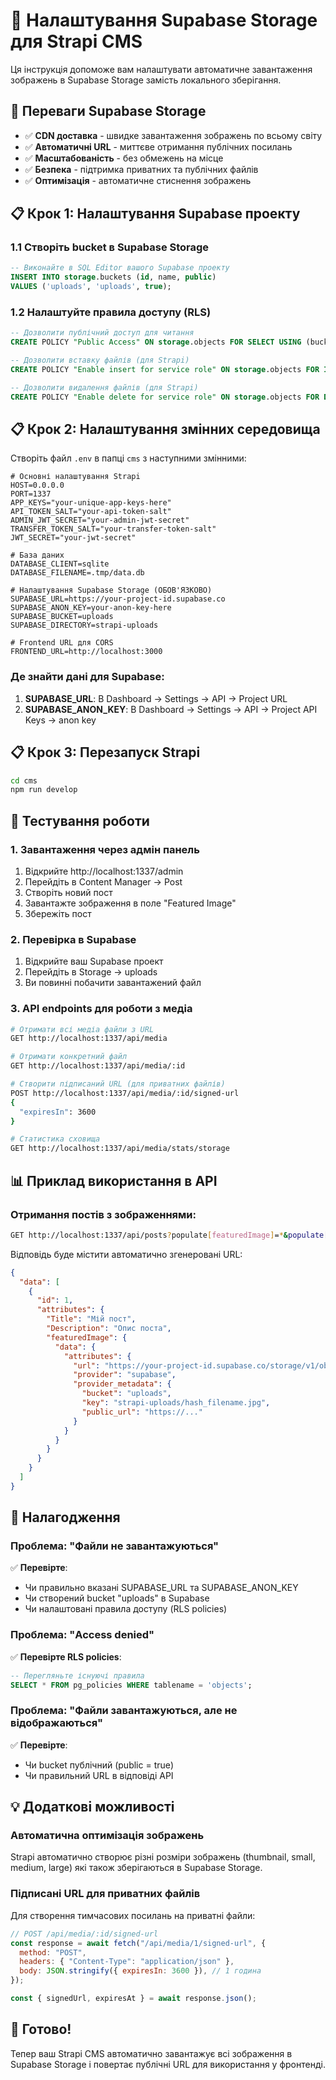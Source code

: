 # 📸 Налаштування Supabase Storage для Strapi CMS

Ця інструкція допоможе вам налаштувати автоматичне завантаження зображень в Supabase Storage замість локального зберігання.

## 🚀 Переваги Supabase Storage

- ✅ **CDN доставка** - швидке завантаження зображень по всьому світу
- ✅ **Автоматичні URL** - миттєве отримання публічних посилань
- ✅ **Масштабованість** - без обмежень на місце
- ✅ **Безпека** - підтримка приватних та публічних файлів
- ✅ **Оптимізація** - автоматичне стиснення зображень

## 📋 Крок 1: Налаштування Supabase проекту

### 1.1 Створіть bucket в Supabase Storage

```sql
-- Виконайте в SQL Editor вашого Supabase проекту
INSERT INTO storage.buckets (id, name, public)
VALUES ('uploads', 'uploads', true);
```

### 1.2 Налаштуйте правила доступу (RLS)

```sql
-- Дозволити публічний доступ для читання
CREATE POLICY "Public Access" ON storage.objects FOR SELECT USING (bucket_id = 'uploads');

-- Дозволити вставку файлів (для Strapi)
CREATE POLICY "Enable insert for service role" ON storage.objects FOR INSERT WITH CHECK (bucket_id = 'uploads');

-- Дозволити видалення файлів (для Strapi)
CREATE POLICY "Enable delete for service role" ON storage.objects FOR DELETE USING (bucket_id = 'uploads');
```

## 📋 Крок 2: Налаштування змінних середовища

Створіть файл `.env` в папці `cms` з наступними змінними:

```env
# Основні налаштування Strapi
HOST=0.0.0.0
PORT=1337
APP_KEYS="your-unique-app-keys-here"
API_TOKEN_SALT="your-api-token-salt"
ADMIN_JWT_SECRET="your-admin-jwt-secret"
TRANSFER_TOKEN_SALT="your-transfer-token-salt"
JWT_SECRET="your-jwt-secret"

# База даних
DATABASE_CLIENT=sqlite
DATABASE_FILENAME=.tmp/data.db

# Налаштування Supabase Storage (ОБОВ'ЯЗКОВО)
SUPABASE_URL=https://your-project-id.supabase.co
SUPABASE_ANON_KEY=your-anon-key-here
SUPABASE_BUCKET=uploads
SUPABASE_DIRECTORY=strapi-uploads

# Frontend URL для CORS
FRONTEND_URL=http://localhost:3000
```

### Де знайти дані для Supabase:

1. **SUPABASE_URL**: В Dashboard → Settings → API → Project URL
2. **SUPABASE_ANON_KEY**: В Dashboard → Settings → API → Project API Keys → anon key

## 📋 Крок 3: Перезапуск Strapi

```bash
cd cms
npm run develop
```

## 🎯 Тестування роботи

### 1. Завантаження через адмін панель

1. Відкрийте http://localhost:1337/admin
2. Перейдіть в Content Manager → Post
3. Створіть новий пост
4. Завантажте зображення в поле "Featured Image"
5. Збережіть пост

### 2. Перевірка в Supabase

1. Відкрийте ваш Supabase проект
2. Перейдіть в Storage → uploads
3. Ви повинні побачити завантажений файл

### 3. API endpoints для роботи з медіа

```bash
# Отримати всі медіа файли з URL
GET http://localhost:1337/api/media

# Отримати конкретний файл
GET http://localhost:1337/api/media/:id

# Створити підписаний URL (для приватних файлів)
POST http://localhost:1337/api/media/:id/signed-url
{
  "expiresIn": 3600
}

# Статистика сховища
GET http://localhost:1337/api/media/stats/storage
```

## 📊 Приклад використання в API

### Отримання постів з зображеннями:

```bash
GET http://localhost:1337/api/posts?populate[featuredImage]=*&populate[gallery]=*
```

Відповідь буде містити автоматично згенеровані URL:

```json
{
  "data": [
    {
      "id": 1,
      "attributes": {
        "Title": "Мій пост",
        "Description": "Опис поста",
        "featuredImage": {
          "data": {
            "attributes": {
              "url": "https://your-project-id.supabase.co/storage/v1/object/public/uploads/strapi-uploads/hash_filename.jpg",
              "provider": "supabase",
              "provider_metadata": {
                "bucket": "uploads",
                "key": "strapi-uploads/hash_filename.jpg",
                "public_url": "https://..."
              }
            }
          }
        }
      }
    }
  ]
}
```

## 🔧 Налагодження

### Проблема: "Файли не завантажуються"

✅ **Перевірте**:

- Чи правильно вказані SUPABASE_URL та SUPABASE_ANON_KEY
- Чи створений bucket "uploads" в Supabase
- Чи налаштовані правила доступу (RLS policies)

### Проблема: "Access denied"

✅ **Перевірте RLS policies**:

```sql
-- Перегляньте існуючі правила
SELECT * FROM pg_policies WHERE tablename = 'objects';
```

### Проблема: "Файли завантажуються, але не відображаються"

✅ **Перевірте**:

- Чи bucket публічний (public = true)
- Чи правильний URL в відповіді API

## 💡 Додаткові можливості

### Автоматична оптимізація зображень

Strapi автоматично створює різні розміри зображень (thumbnail, small, medium, large) які також зберігаються в Supabase Storage.

### Підписані URL для приватних файлів

Для створення тимчасових посилань на приватні файли:

```javascript
// POST /api/media/:id/signed-url
const response = await fetch("/api/media/1/signed-url", {
  method: "POST",
  headers: { "Content-Type": "application/json" },
  body: JSON.stringify({ expiresIn: 3600 }), // 1 година
});

const { signedUrl, expiresAt } = await response.json();
```

## 🎉 Готово!

Тепер ваш Strapi CMS автоматично завантажує всі зображення в Supabase Storage і повертає публічні URL для використання у фронтенді.
